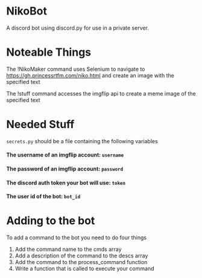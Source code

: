 # NikoBot
A discord bot using discord.py for use in a private server.


# Noteable Things
The !NikoMaker command uses Selenium to navigate to https://gh.princessrtfm.com/niko.html and create an image with the specified text

The !stuff command accesses the imgflip api to create a meme image of the specified text


# Needed Stuff
`secrets.py` should be a file containing the following variables

#### The username of an imgflip account: `username`
#### The password of an imgflip account: `password`
#### The discord auth token your bot will use: `token`
#### The user id of the bot: `bot_id`


# Adding to the bot
To add a command to the bot you need to do four things

1. Add the command name to the cmds array
2. Add a description of the command to the descs array
3. Add the command to the process_command function
4. Write a function that is called to execute your command
